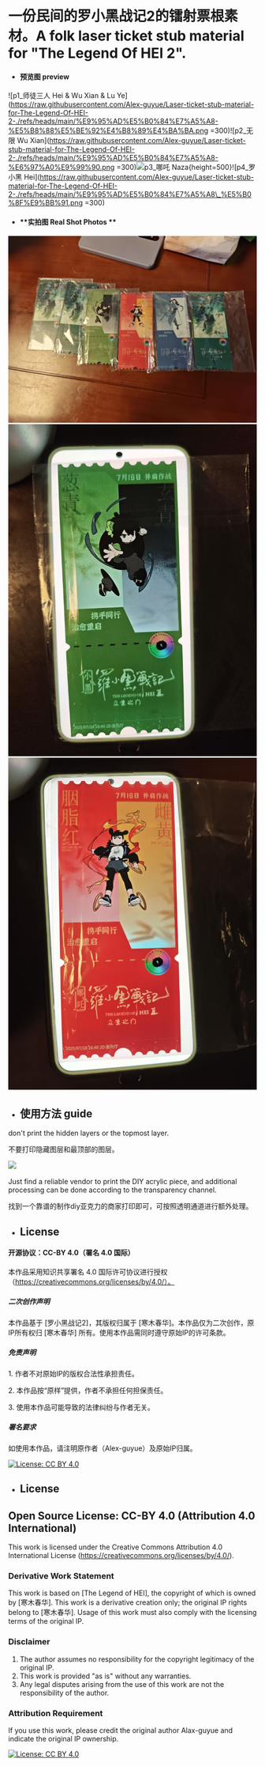 # 一份民间的罗小黑战记2的镭射票根素材。A folk laser ticket stub material for "The Legend Of HEI 2".



* #### **预览图 preview**

![p1_师徒三人 Hei \& Wu Xian \& Lu Ye](https://raw.githubusercontent.com/Alex-guyue/Laser-ticket-stub-material-for-The-Legend-Of-HEI-2-./refs/heads/main/%E9%95%AD%E5%B0%84%E7%A5%A8-%E5%B8%88%E5%BE%92%E4%B8%89%E4%BA%BA.png =300)![p2_无限 Wu Xian](https://raw.githubusercontent.com/Alex-guyue/Laser-ticket-stub-material-for-The-Legend-Of-HEI-2-./refs/heads/main/%E9%95%AD%E5%B0%84%E7%A5%A8-%E6%97%A0%E9%99%90.png =300)![p3_哪吒 Naza](https://raw.githubusercontent.com/Alex-guyue/Laser-ticket-stub-material-for-The-Legend-Of-HEI-2-./refs/heads/main/%E9%95%AD%E5%B0%84%E7%A5%A8\_%E5%93%AA%E5%90%92.png){height=500}![p4_罗小黑 Hei](https://raw.githubusercontent.com/Alex-guyue/Laser-ticket-stub-material-for-The-Legend-Of-HEI-2-./refs/heads/main/%E9%95%AD%E5%B0%84%E7%A5%A8\_%E5%B0%8F%E9%BB%91.png =300)

* #### **实拍图 Real Shot Photos **
![](https://raw.githubusercontent.com/Alex-guyue/Laser-ticket-stub-material-for-The-Legend-Of-HEI-2-./refs/heads/main/real_photos/%E5%AE%9E%E6%8B%8D.jpg)
![](https://raw.githubusercontent.com/Alex-guyue/Laser-ticket-stub-material-for-The-Legend-Of-HEI-2-./refs/heads/main/real_photos/%E5%AE%9E%E6%8B%8D2.jpg)![](https://raw.githubusercontent.com/Alex-guyue/Laser-ticket-stub-material-for-The-Legend-Of-HEI-2-./refs/heads/main/real_photos/%E5%AE%9E%E6%8B%8D3.jpg)

  

* ## 使用方法 guide

don't print the hidden layers or the topmost layer.

不要打印隐藏图层和最顶部的图层。

![](https://raw.githubusercontent.com/Alex-guyue/Laser-ticket-stub-material-for-The-Legend-Of-HEI-2-./refs/heads/main/readme.avif)



Just find a reliable vendor to print the DIY acrylic piece, and additional processing can be done according to the transparency channel.

找到一个靠谱的制作diy亚克力的商家打印即可，可按照透明通道进行额外处理。



* ## License

#### 开源协议：CC-BY 4.0（署名 4.0 国际）



本作品采用知识共享署名 4.0 国际许可协议进行授权（https://creativecommons.org/licenses/by/4.0/）。



##### 二次创作声明

本作品基于 \[罗小黑战记2]，其版权归属于 \[寒木春华]。本作品仅为二次创作，原IP所有权归 \[寒木春华] 所有。使用本作品需同时遵守原始IP的许可条款。



##### 免责声明

1\. 作者不对原始IP的版权合法性承担责任。

2\. 本作品按“原样”提供，作者不承担任何担保责任。

3\. 使用本作品可能导致的法律纠纷与作者无关。



##### 署名要求

如使用本作品，请注明原作者（Alex-guyue）及原始IP归属。

[![License: CC BY 4.0](https://img.shields.io/badge/License-CC%20BY%204.0-lightgrey.svg)](https://creativecommons.org/licenses/by/4.0/)

* ## License

## Open Source License: CC-BY 4.0 (Attribution 4.0 International)

This work is licensed under the Creative Commons Attribution 4.0 International License (https://creativecommons.org/licenses/by/4.0/).

### Derivative Work Statement
This work is based on [The Legend of HEI], the copyright of which is owned by [寒木春华]. This work is a derivative creation only; the original IP rights belong to [寒木春华]. Usage of this work must also comply with the licensing terms of the original IP.

### Disclaimer
1. The author assumes no responsibility for the copyright legitimacy of the original IP.
2. This work is provided "as is" without any warranties.
3. Any legal disputes arising from the use of this work are not the responsibility of the author.

### Attribution Requirement
If you use this work, please credit the original author Alax-guyue and indicate the original IP ownership.

[![License: CC BY 4.0](https://img.shields.io/badge/License-CC%20BY%204.0-lightgrey.svg)](https://creativecommons.org/licenses/by/4.0/)

